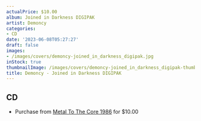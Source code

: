 ```yaml
---
actualPrice: $10.00
album: Joined in Darkness DIGIPAK
artist: Demoncy
categories:
- CD
date: '2023-06-08T05:27:27'
draft: false
images:
- /images/covers/demoncy-joined_in_darkness_digipak.jpg
inStock: true
thumbnailImage: /images/covers/demoncy-joined_in_darkness_digipak-thumb.jpg
title: Demoncy - Joined in Darkness DIGIPAK
---
```


## CD
* Purchase from [Metal To The Core 1986](https://metaltothecore1986.com/shop/demoncy-joined-in-darkness-digipak-cd/) for $10.00
